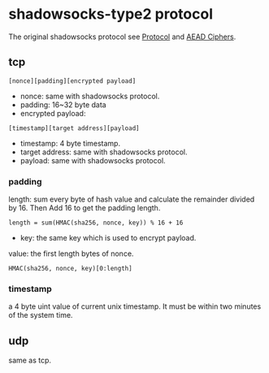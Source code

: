 # shadowsocks-type2 protocol

The original shadowsocks protocol see [Protocol](https://shadowsocks.org/en/spec/Protocol.html) and [AEAD Ciphers](https://shadowsocks.org/en/spec/AEAD-Ciphers.html).

## tcp

```
[nonce][padding][encrypted payload]
```

- nonce: same with shadowsocks protocol. 
- padding: 16~32 byte data
- encrypted payload: 

```
[timestamp][target address][payload]
```

- timestamp: 4 byte timestamp.
- target address: same with shadowsocks protocol. 
- payload: same with shadowsocks protocol. 

### padding

length: sum every byte of hash value and calculate the remainder divided by 16. Then Add 16 to get the padding length.

```
length = sum(HMAC(sha256, nonce, key)) % 16 + 16
```

- key: the same key which is used to encrypt payload.

value: the first length bytes of nonce.

```
HMAC(sha256, nonce, key)[0:length]
```

### timestamp

a 4 byte uint value of current unix timestamp. It must be within two minutes of the system time.


## udp

same as tcp.